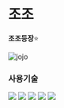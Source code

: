 # 조조

**조조등장**⭐️

![jojo](https://github.com/Team-6-trillion/Introduce/assets/78394999/2c5a592a-e94c-4fc9-aad7-c0979476e2e0)

### 사용기술

<img src="https://img.shields.io/badge/html5-E34F26?style=for-the-badge&logo=html5&logoColor=white">
<img src="https://img.shields.io/badge/css3-1572B6?style=for-the-badge&logo=css3&logoColor=white">
<img src="https://img.shields.io/badge/javascript-F7DF1E?style=for-the-badge&logo=javascript&logoColor=white">
<img src="https://img.shields.io/badge/jquery-0769AD?style=for-the-badge&logo=jquery&logoColor=white">
<img src="https://img.shields.io/badge/firebase-FFCA28?style=for-the-badge&logo=firebase&logoColor=white">

